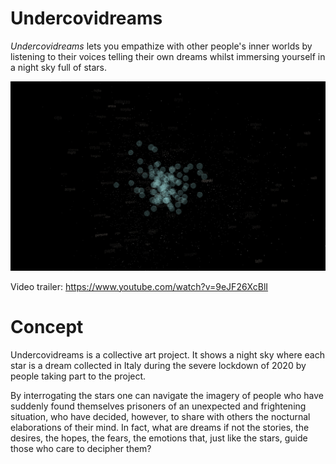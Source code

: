 # Undercovidreams

_Undercovidreams_ lets you empathize with other people's inner worlds by listening to their voices telling their own dreams whilst immersing yourself in a night sky full of stars.


![screenshot](https://raw.githubusercontent.com/boringandsad/undercovidreams/master/screenshot.png)

Video trailer: https://www.youtube.com/watch?v=9eJF26XcBlI

# Concept

Undercovidreams is a collective art project. It shows a night sky where each star is a dream collected in Italy during the severe lockdown of 2020 by people taking part to the project.

By interrogating the stars one can navigate the imagery of people who have suddenly found themselves prisoners of an unexpected and frightening situation, who have decided, however, to share with others the nocturnal elaborations of their mind. In fact, what are dreams if not the stories, the desires, the hopes, the fears, the emotions that, just like the stars, guide those who care to decipher them?

